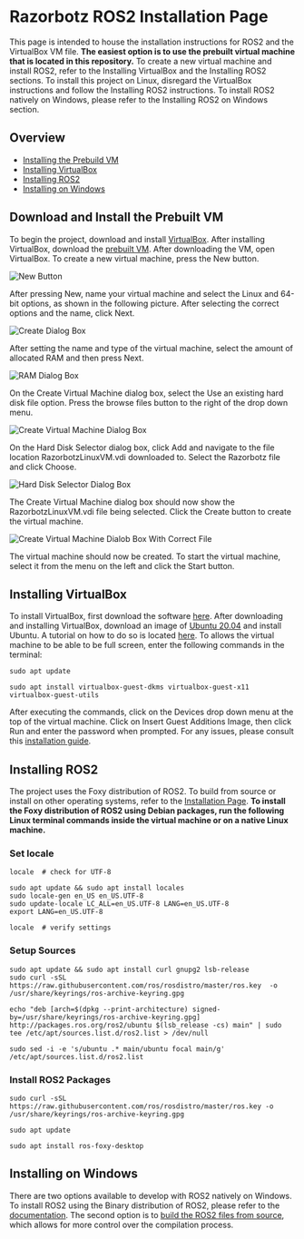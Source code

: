 # Razorbotz ROS2 Installation Page
This page is intended to house the installation instructions for ROS2 and the VirtualBox VM file.  **The easiest option is to use the prebuilt virtual machine that is located in this repository.**  To create a new virtual machine and install ROS2, refer to the Installing VirtualBox and the Installing ROS2 sections.  To install this project on Linux, disregard the VirtualBox instructions and follow the Installing ROS2 instructions.  To install ROS2 natively on Windows, please refer to the Installing ROS2 on Windows section.

## Overview
* [Installing the Prebuild VM](https://github.com/Razorbotz/Installing-ROS2/tree/master#download-and-install-the-prebuilt-vm)
* [Installing VirtualBox](https://github.com/Razorbotz/Installing-ROS2/tree/master#installing-virtualbox)
* [Installing ROS2](https://github.com/Razorbotz/Installing-ROS2/tree/master#installing-ros2)
* [Installing on Windows](https://github.com/Razorbotz/Installing-ROS2/tree/master#installing-on-windows)

## Download and Install the Prebuilt VM
To begin the project, download and install [VirtualBox](https://www.virtualbox.org/wiki/Downloads).  After installing VirtualBox, download the [prebuilt VM](https://drive.google.com/file/d/1nqYG9cSQY_RwnNPd3lz6fRxpCcJ26EA6/view?usp=drive_link).  After downloading the VM, open VirtualBox.  To create a new virtual machine, press the New button.

![New Button](https://github.com/Razorbotz/ROS2-Installation/blob/pictures/pictures/Installation_1.PNG)

After pressing New, name your virtual machine and select the Linux and 64-bit options, as shown in the following picture.  After selecting the correct options and the name, click Next.

![Create Dialog Box](https://github.com/Razorbotz/ROS2-Installation/blob/pictures/pictures/Installation_2.PNG)

After setting the name and type of the virtual machine, select the amount of allocated RAM and then press Next.

![RAM Dialog Box](https://github.com/Razorbotz/ROS2-Installation/blob/pictures/pictures/Installation_3.PNG)

On the Create Virtual Machine dialog box, select the Use an existing hard disk file option.  Press the browse files button to the right of the drop down menu.

![Create Virtual Machine Dialog Box](https://github.com/Razorbotz/ROS2-Installation/blob/pictures/pictures/Installation_4.PNG)

On the Hard Disk Selector dialog box, click Add and navigate to the file location RazorbotzLinuxVM.vdi downloaded to.  Select the Razorbotz file and click Choose.

![Hard Disk Selector Dialog Box](https://github.com/Razorbotz/ROS2-Installation/blob/pictures/pictures/Installation_5.PNG)

The Create Virtual Machine dialog box should now show the RazorbotzLinuxVM.vdi file being selected.  Click the Create button to create the virtual machine.

![Create Virtual Machine Dialob Box With Correct File](https://github.com/Razorbotz/ROS2-Installation/blob/pictures/pictures/Installation_6.PNG)

The virtual machine should now be created.  To start the virtual machine, select it from the menu on the left and click the Start button.

## Installing VirtualBox
To install VirtualBox, first download the software [here](https://www.virtualbox.org/wiki/Downloads).  After downloading and installing VirtualBox, download an image of [Ubuntu 20.04](http://releases.ubuntu.com/20.04/) and install Ubuntu.  A tutorial on how to do so is located [here](https://linuxhint.com/install_ubuntu_virtualbox_2004/).  To allows the virtual machine to be able to be full screen, enter the following commands in the terminal:

```
sudo apt update

sudo apt install virtualbox-guest-dkms virtualbox-guest-x11 virtualbox-guest-utils
```

After executing the commands, click on the Devices drop down menu at the top of the virtual machine.  Click on Insert Guest Additions Image, then click Run and enter the password when prompted.  For any issues, please consult this [installation guide](https://linuxhint.com/install_ubuntu_virtualbox_2004/#:~:text=Installing%20VirtualBox%20Guest%20Additions%20on%20Ubuntu%2020.04%20LTS).

## Installing ROS2
The project uses the Foxy distribution of ROS2.  To build from source or install on other operating systems, refer to the [Installation Page](https://docs.ros.org/en/foxy/Installation.html).  **To install the Foxy distribution of ROS2 using Debian packages, run the following Linux terminal commands inside the virtual machine or on a native Linux machine.**

### Set locale
```
locale  # check for UTF-8

sudo apt update && sudo apt install locales
sudo locale-gen en_US en_US.UTF-8
sudo update-locale LC_ALL=en_US.UTF-8 LANG=en_US.UTF-8
export LANG=en_US.UTF-8

locale  # verify settings
```

### Setup Sources
```
sudo apt update && sudo apt install curl gnupg2 lsb-release
sudo curl -sSL https://raw.githubusercontent.com/ros/rosdistro/master/ros.key  -o /usr/share/keyrings/ros-archive-keyring.gpg

echo "deb [arch=$(dpkg --print-architecture) signed-by=/usr/share/keyrings/ros-archive-keyring.gpg] http://packages.ros.org/ros2/ubuntu $(lsb_release -cs) main" | sudo tee /etc/apt/sources.list.d/ros2.list > /dev/null

sudo sed -i -e 's/ubuntu .* main/ubuntu focal main/g' /etc/apt/sources.list.d/ros2.list

```

### Install ROS2 Packages
```
sudo curl -sSL https://raw.githubusercontent.com/ros/rosdistro/master/ros.key -o /usr/share/keyrings/ros-archive-keyring.gpg

sudo apt update

sudo apt install ros-foxy-desktop
```

## Installing on Windows
There are two options available to develop with ROS2 natively on Windows.  To install ROS2 using the Binary distribution of ROS2, please refer to the [documentation](https://docs.ros.org/en/foxy/Installation/Windows-Install-Binary.html).  The second option is to [build the ROS2 files from source](https://docs.ros.org/en/foxy/Installation/Windows-Development-Setup.html), which allows for more control over the compilation process.  
